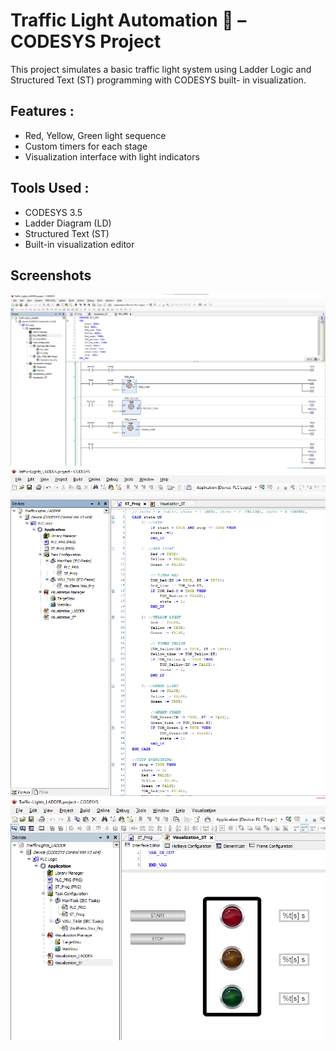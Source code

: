 # Traffic Light Automation 🚦 – CODESYS Project 
This project simulates a basic traffic light system using Ladder Logic and Structured Text (ST) programming with CODESYS built- in visualization.

## Features :
- Red, Yellow, Green light sequence
- Custom timers for each stage
- Visualization interface with light indicators

## Tools Used :
- CODESYS 3.5
- Ladder Diagram (LD)
- Structured Text (ST)
- Built-in visualization editor

## Screenshots
![Ladder Logic](./LADDER_Prog.png)
![Structured_Text](./Structured_Text_Prog_1.png)
![Visualization](./Visualization.png)

